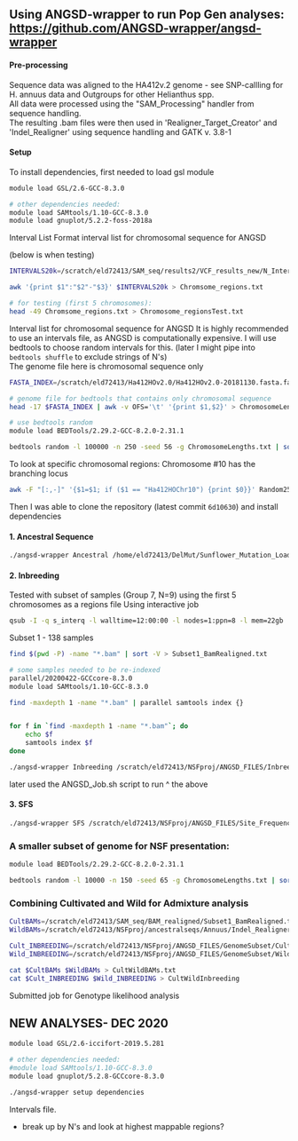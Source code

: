 ## Using ANGSD-wrapper to run Pop Gen analyses: https://github.com/ANGSD-wrapper/angsd-wrapper  

#### Pre-processing

Sequence data was aligned to the HA412v.2 genome - see SNP-callling for H. annuus data and Outgroups for other Helianthus spp.  
All data were processed using the "SAM_Processing" handler from sequence handling.  
The resulting .bam files were then used in 'Realigner_Target_Creator' and 'Indel_Realigner' using sequence handling and GATK v. 3.8-1

#### Setup

To install dependencies, first needed to load gsl module
```bash
module load GSL/2.6-GCC-8.3.0

# other dependencies needed:
module load SAMtools/1.10-GCC-8.3.0
module load gnuplot/5.2.2-foss-2018a
```

Interval List
Format interval list for chromosomal sequence for ANGSD

(below is when testing)
```bash
INTERVALS20k=/scratch/eld72413/SAM_seq/results2/VCF_results_new/N_Intervals/INTERVALS_20k_atNs.bed

awk '{print $1":"$2"-"$3}' $INTERVALS20k > Chromsome_regions.txt

# for testing (first 5 chromosomes):
head -49 Chromsome_regions.txt > Chromosome_regionsTest.txt

```

Interval list for chromosomal sequence for ANGSD
It is highly recommended to use an intervals file, as ANGSD is computationally expensive. I will use bedtools to choose random intervals for this. (later I might pipe into `bedtools shuffle` to exclude strings of N's)  
The genome file here is chromosomal sequence only
```bash
FASTA_INDEX=/scratch/eld72413/Ha412HOv2.0/Ha412HOv2.0-20181130.fasta.fai

# genome file for bedtools that contains only chromosomal sequence
head -17 $FASTA_INDEX | awk -v OFS='\t' '{print $1,$2}' > ChromosomeLengths.txt

# use bedtools random
module load BEDTools/2.29.2-GCC-8.2.0-2.31.1

bedtools random -l 100000 -n 250 -seed 56 -g ChromosomeLengths.txt | sort -V | awk '{print $1":"$2"-"$3}' > Random250x100k_regions.txt
```

To look at specific chromosomal regions:
Chromosome #10 has the branching locus
```bash
awk -F "[:,-]" '{$1=$1; if ($1 == "Ha412HOChr10") {print $0}}' Random250x100k_regions.txt | awk '{print $1":"$2"-"$3}' > Chrom10/Random250x100k_Chrom10.txt

```

Then I was able to clone the repository (latest commit `6d10630`) and install dependencies

#### 1. Ancestral Sequence

```bash
./angsd-wrapper Ancestral /home/eld72413/DelMut/Sunflower_Mutation_Load/ANGSD/ConfigFiles/Ancestral_Sequence_Config 
```

#### 2. Inbreeding
Tested with subset of samples (Group 7, N=9) using the first 5 chromosomes as a regions file
Using interactive job
```bash
qsub -I -q s_interq -l walltime=12:00:00 -l nodes=1:ppn=8 -l mem=22gb
```

Subset 1 - 138 samples
```bash
find $(pwd -P) -name "*.bam" | sort -V > Subset1_BamRealigned.txt

# some samples needed to be re-indexed
parallel/20200422-GCCcore-8.3.0
module load SAMtools/1.10-GCC-8.3.0

find -maxdepth 1 -name "*.bam" | parallel samtools index {}


for f in `find -maxdepth 1 -name "*.bam"`; do
	echo $f
	samtools index $f
done

```

```bash
./angsd-wrapper Inbreeding /scratch/eld72413/NSFproj/ANGSD_FILES/Inbreeding_Coefficients_Config
```
later used the ANGSD_Job.sh script to run ^ the above

#### 3. SFS
```bash
./angsd-wrapper SFS /scratch/eld72413/NSFproj/ANGSD_FILES/Site_Frequency_Spectrum_Config
```

### A smaller subset of genome for NSF presentation:
```bash
module load BEDTools/2.29.2-GCC-8.2.0-2.31.1

bedtools random -l 10000 -n 150 -seed 65 -g ChromosomeLengths.txt | sort -V | awk '{print $1":"$2"-"$3}' > GenomeSubset/Random150x10k_regions.txt
```

### Combining Cultivated and Wild for Admixture analysis
```bash
CultBAMs=/scratch/eld72413/SAM_seq/BAM_realigned/Subset1_BamRealigned.txt
WildBAMs=/scratch/eld72413/NSFproj/ancestralseqs/Annuus/Indel_Realigner/Wild_RealignedBams.txt

Cult_INBREEDING=/scratch/eld72413/NSFproj/ANGSD_FILES/GenomeSubset/Cultivated_GenomeSubset/Inbreeding_Coefficients/Cultivated_GenomeSubset.indF
Wild_INBREEDING=/scratch/eld72413/NSFproj/ANGSD_FILES/GenomeSubset/Wild_GenomeSubset/Wild_GenomeSubset/Inbreeding_Coefficients/Wild_GenomeSubset.indF

cat $CultBAMs $WildBAMs > CultWildBAMs.txt
cat $Cult_INBREEDING $Wild_INBREEDING > CultWildInbreeding
```

Submitted job for Genotype likelihood analysis


## NEW ANALYSES- DEC 2020
```bash
module load GSL/2.6-iccifort-2019.5.281

# other dependencies needed:
#module load SAMtools/1.10-GCC-8.3.0
module load gnuplot/5.2.8-GCCcore-8.3.0

./angsd-wrapper setup dependencies
```

Intervals file.
- break up by N's and look at highest mappable regions?